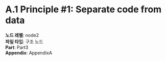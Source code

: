 # A.1 Principle #1: Separate code from data

**노드 레벨**: node2  
**파일 타입**: 구조 노드  
**Part**: Part3  
**Appendix**: AppendixA  
